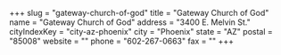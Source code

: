 +++
slug = "gateway-church-of-god"
title = "Gateway Church of God"
name = "Gateway Church of God"
address = "3400 E. Melvin St."
cityIndexKey = "city-az-phoenix"
city = "Phoenix"
state = "AZ"
postal = "85008"
website = ""
phone = "602-267-0663"
fax = ""
+++
